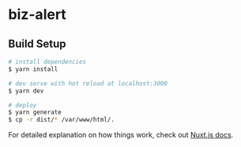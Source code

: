 # biz-alert

## Build Setup

```bash
# install dependencies
$ yarn install

# dev serve with hot reload at localhost:3000
$ yarn dev

# deploy
$ yarn generate
$ cp -r dist/* /var/www/html/.
```

For detailed explanation on how things work, check out [Nuxt.js docs](https://nuxtjs.org).
